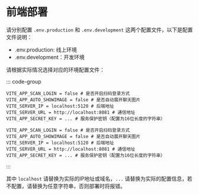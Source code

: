 # 前端部署

请分别配置 `.env.production` 和 `.env.development` 这两个配置文件，以下是配置文件说明：

- .env.production: 线上环境
- .env.development：开发环境

请根据实际情况选择对应的环境配置文件：

::: code-group
``` text [.env.production]
VITE_APP_SCAN_LOGIN = false # 是否开启扫码登录方式
VITE_APP_AUTO_SHOWIMAGE = false # 是否自动展开聊天图片
VITE_SERVER_IP = localhost:5120 # 后端地址
VITE_SERVER_URL = http://localhost:8081 # 通信地址
VITE_APP_SECRET_KEY = ... # 服务保护密钥（配置为16位长度的字符串）
```

``` text [.env.development]
VITE_APP_SCAN_LOGIN = false # 是否开启扫码登录方式
VITE_APP_AUTO_SHOWIMAGE = false # 是否自动展开聊天图片
VITE_SERVER_IP = localhost:5120 # 后端地址
VITE_SERVER_URL = http://localhost:8081 # 通信地址
VITE_APP_SECRET_KEY = ... # 服务保护密钥（配置为16位长度的字符串）
```
:::

其中 `localhost` 请替换为实际的IP地址或域名，`...` 请替换为实际的配置信息，若不配置，请替换为任意字符串，否则部署时将报错。